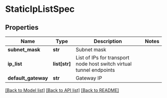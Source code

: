 # StaticIpListSpec

## Properties
Name | Type | Description | Notes
------------ | ------------- | ------------- | -------------
**subnet_mask** | **str** | Subnet mask | 
**ip_list** | **list[str]** | List of IPs for transport node host switch virtual tunnel endpoints | 
**default_gateway** | **str** | Gateway IP | 

[[Back to Model list]](../README.md#documentation-for-models) [[Back to API list]](../README.md#documentation-for-api-endpoints) [[Back to README]](../README.md)

